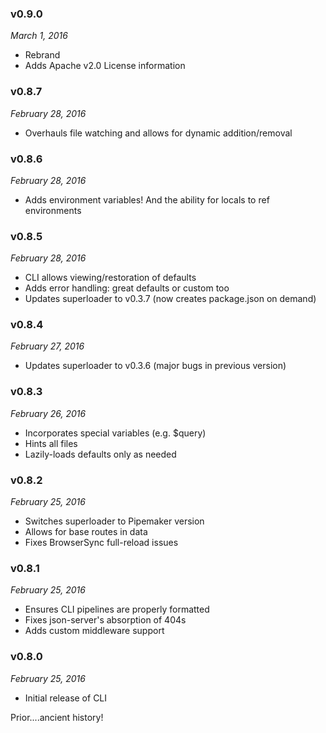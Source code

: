 ### v0.9.0
*March 1, 2016*
* Rebrand
* Adds Apache v2.0 License information

### v0.8.7
*February 28, 2016*
* Overhauls file watching and allows for dynamic addition/removal

### v0.8.6
*February 28, 2016*
* Adds environment variables! And the ability for locals to ref environments

### v0.8.5
*February 28, 2016*
* CLI allows viewing/restoration of defaults
* Adds error handling: great defaults or custom too
* Updates superloader to v0.3.7 (now creates package.json on demand)

### v0.8.4
*February 27, 2016*
* Updates superloader to v0.3.6 (major bugs in previous version)

### v0.8.3
*February 26, 2016*
* Incorporates special variables (e.g. $query)
* Hints all files
* Lazily-loads defaults only as needed

### v0.8.2
*February 25, 2016*
* Switches superloader to Pipemaker version
* Allows for base routes in data
* Fixes BrowserSync full-reload issues

### v0.8.1
*February 25, 2016*
* Ensures CLI pipelines are properly formatted
* Fixes json-server's absorption of 404s
* Adds custom middleware support

### v0.8.0
*February 25, 2016*
* Initial release of CLI

Prior....ancient history!

